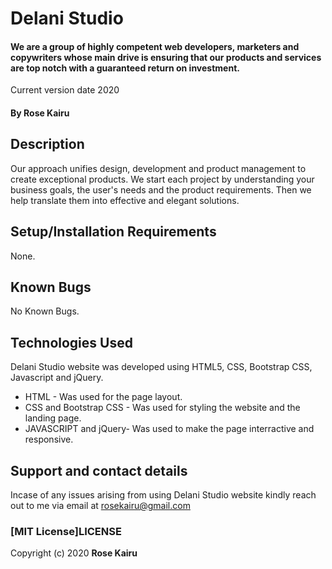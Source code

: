 # Delani Studio
#### We are a group of highly competent web developers, marketers and copywriters whose main drive is ensuring that our products and services are top notch with a guaranteed return on investment.
Current version date 2020
#### By **Rose Kairu**
## Description
Our approach unifies design, development and product management to create exceptional products.
We start each project by understanding your business goals, the user's needs and the product requirements.
Then we help translate them into effective and elegant solutions.
## Setup/Installation Requirements
None.
## Known Bugs
No Known Bugs.
## Technologies Used
Delani Studio website was developed using HTML5, CSS, Bootstrap CSS, Javascript and jQuery.
* HTML - Was used for the page layout.
* CSS and Bootstrap CSS - Was used for styling the website and the landing page.
* JAVASCRIPT and jQuery- Was used to make the page interractive and responsive.
## Support and contact details
Incase of any issues arising from using Delani Studio website kindly reach out to me via email at rosekairu@gmail.com

### [MIT License]LICENSE
Copyright (c) 2020 **Rose Kairu**
